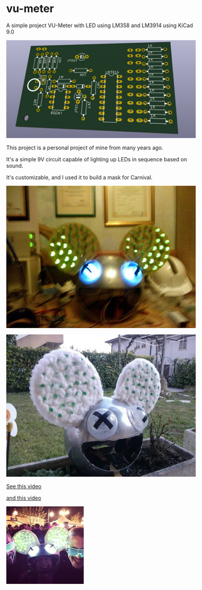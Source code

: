 # vu-meter
A simple project VU-Meter with LED using LM358 and LM3914 using KiCad 9.0

![Board](images/board.PNG)

This project is a personal project of mine from many years ago. 

It's a simple 9V circuit capable of lighting up LEDs in sequence based on sound. 

It's customizable, and I used it to build a mask for Carnival.  

![Carnival1](images/carnival0.jpg)  
  
![Carnival2](images/carnival1.jpg)  
  
[See this video](https://www.youtube.com/watch?v=xuSfuvD5daY)

[and this video](https://youtu.be/nWELFq1WQ_s)


![Carnival3](images/carnival2.jpg)  